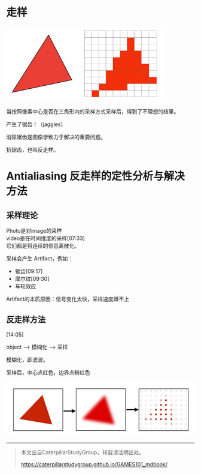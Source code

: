 # 走样

<img src="../assets/走样.jpg" title="" alt="" width="425">

当按照像素中心是否在三角形内的采样方式采样后，得到了不理想的结果。

产生了锯齿！（jaggies）

消除锯齿是图像学致力于解决的重要问题。

抗锯齿，也叫反走样。

# Antialiasing 反走样的定性分析与解决方法

## 采样理论

Photo是对image的采样  
video是在时间维度的采样[07:33]  
它们都是将连续的信息离散化。  

采样会产生 Artifact，例如：

- 锯齿[09:17]
- 摩尔纹[09:30]
- 车轮效应

Artifact的本质原因：信号变化太快，采样速度跟不上

## 反走样方法

[14:05]

object --> 模糊化 --> 采样

模糊化，即滤波。

采样后，中心点红色，边界点粉红色

![](../assets/模糊采样.jpg)



----------------------------
> 本文出自CaterpillarStudyGroup，转载请注明出处。
>
> https://caterpillarstudygroup.github.io/GAMES101_mdbook/
